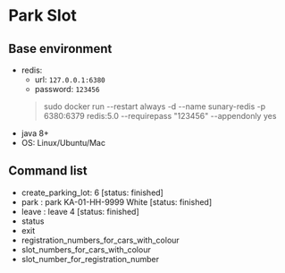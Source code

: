# Park Slot

## Base environment

+ redis: 
    + url: `127.0.0.1:6380`  
    + password: `123456`
    > sudo docker run --restart always -d --name sunary-redis -p 6380:6379 redis:5.0 --requirepass "123456" --appendonly yes
+ java 8+
+ OS: Linux/Ubuntu/Mac


## Command list

+ create_parking_lot: 6                             [status: finished]
+ park : park KA-01-HH-9999 White                   [status: finished]
+ leave : leave 4                                   [status: finished]
+ status
+ exit
+ registration_numbers_for_cars_with_colour
+ slot_numbers_for_cars_with_colour
+ slot_number_for_registration_number
